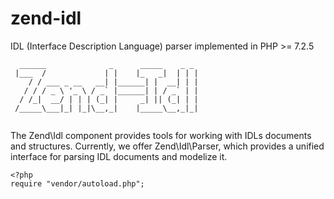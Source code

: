 # zend-idl

IDL (Interface Description Language) parser implemented in PHP >= 7.2.5


```
  ______              _      _____    _ _ 
 |___  /             | |    |_   _|  | | |
    / / ___ _ __   __| |______| |  __| | |
   / / / _ \ '_ \ / _` |______| | / _` | |
  / /_|  __/ | | | (_| |     _| || (_| | |
 /_____\___|_| |_|\__,_|    |_____\__,_|_|


```


The Zend\Idl component provides tools for working with IDLs documents and structures.
Currently, we offer Zend\Idl\Parser, which provides a unified interface for parsing IDL documents and modelize it.

```
<?php
require "vendor/autoload.php";

```

